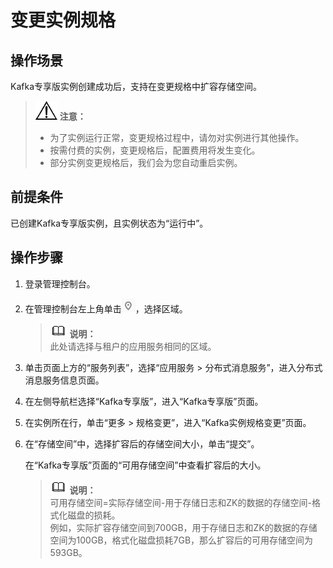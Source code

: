 # 变更实例规格<a name="dms-ug-181221001"></a>

## 操作场景<a name="section4431154161510"></a>

Kafka专享版实例创建成功后，支持在变更规格中扩容存储空间。

>![](public_sys-resources/icon-notice.gif) **注意：**   
>-   为了实例运行正常，变更规格过程中，请勿对实例进行其他操作。  
>-   按需付费的实例，变更规格后，配置费用将发生变化。  
>-   部分实例变更规格后，我们会为您自动重启实例。  

## 前提条件<a name="section2466132022016"></a>

已创建Kafka专享版实例，且实例状态为“运行中”。

## 操作步骤<a name="section1684412341612"></a>

1.  登录管理控制台。
2.  在管理控制台左上角单击![](figures/icon-region.png)，选择区域。

    >![](public_sys-resources/icon-note.gif) **说明：**   
    >此处请选择与租户的应用服务相同的区域。  

3.  单击页面上方的“服务列表”，选择“应用服务 \> 分布式消息服务”，进入分布式消息服务信息页面。
4.  在左侧导航栏选择“Kafka专享版”，进入“Kafka专享版”页面。
5.  在实例所在行，单击“更多 \> 规格变更”，进入“Kafka实例规格变更”页面。
6.  在“存储空间”中，选择扩容后的存储空间大小，单击“提交”。

    在“Kafka专享版”页面的“可用存储空间”中查看扩容后的大小。

    >![](public_sys-resources/icon-note.gif) **说明：**   
    >可用存储空间=实际存储空间-用于存储日志和ZK的数据的存储空间-格式化磁盘的损耗。  
    >例如，实际扩容存储空间到700GB，用于存储日志和ZK的数据的存储空间为100GB，格式化磁盘损耗7GB，那么扩容后的可用存储空间为593GB。  


